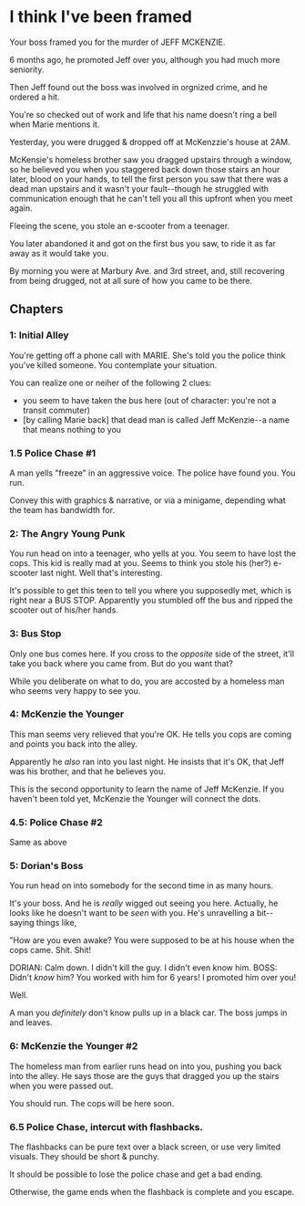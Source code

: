 # I think I've been framed
Your boss framed you for the murder of JEFF MCKENZIE.

6 months ago, he promoted Jeff over you, although you had much more seniority.

Then Jeff found out the boss was involved in orgnized crime, and he ordered a hit.

You're so checked out of work and life that his name doesn't ring a bell when Marie
mentions it.

Yesterday, you were drugged & dropped off at McKenzzie's house at 2AM.

McKensie's homeless brother saw you dragged upstairs through a window, so he believed
you when you staggered back down those stairs an hour later, blood on your hands, to
tell the first person you saw that there was a dead man upstairs and it wasn't your
fault--though he struggled with communication enough that he can't tell you all this
upfront when you meet again.

Fleeing the scene, you stole an e-scooter from a teenager.

You later abandoned it and got on the first bus you saw, to ride it as far away as
it would take you.

By morning you were at Marbury Ave. and 3rd street, and, still recovering from being
drugged, not at all sure of how you came to be there.

## Chapters

### 1: Initial Alley
You're getting off a phone call with MARIE. She's told you the police think you've
killed someone.
You contemplate your situation.

You can realize one or neiher of the following 2 clues:
+ you seem to have taken the bus here (out of character: you're not a transit commuter)
+ [by calling Marie back] that dead man is called Jeff McKenzie--a name that means nothing to you

### 1.5 Police Chase #1
A man yells "freeze" in an aggressive voice. The police have found you. You run.

Convey this with graphics & narrative, or via a minigame, depending what the team has
bandwidth for.

### 2: The Angry Young Punk
You run head on into a teenager, who yells at you. You seem to have lost the cops. This
kid is really mad at you. Seems to think you stole his (her?) e-scooter last night.
Well that's interesting.

It's possible to get this teen to tell you where you supposedly met, which is right near
a BUS STOP. Apparently you stumbled off the bus and ripped the scooter out of his/her
hands.

### 3: Bus Stop
Only one bus comes here. If you cross to the *opposite* side of the street, it'll take
you back where you came from. But do you want that?

While you deliberate on what to do, you are accosted by a homeless man who seems very
happy to see you.

### 4: McKenzie the Younger
This man seems very relieved that you're OK. He tells you cops are coming and points you
back into the alley.

Apparently he *also* ran into you last night. He insists that it's OK, that Jeff was his
brother, and that he believes you.

This is the second opportunity to learn the name of Jeff McKenzie. If you haven't been
told yet, McKenzie the Younger will connect the dots.

### 4.5: Police Chase #2
Same as above

### 5: Dorian's Boss
You run head on into somebody for the second time in as many hours.

It's your boss. And he is *really* wigged out seeing you here. Actually, he looks like
he doesn't want to be *seen* with you. He's unravelling a bit--saying things like,

"How are you even awake? You were supposed to be at his house when the cops came. Shit.
Shit!

DORIAN: Calm down. I didn't kill the guy. I didn't even know him.
BOSS: Didn't *know* him? You worked with him for 6 years! I promoted him over you!

Well.

A man you *definitely* don't know pulls up in a black car. The boss jumps in and leaves.

### 6: McKenzie the Younger #2
The homeless man from earlier runs head on into you, pushing you back into the alley.
He says those are the guys that dragged you up the stairs when you were passed out.

You should run. The cops will be here soon.

### 6.5 Police Chase, intercut with flashbacks.
The flashbacks can be pure text over a black screen, or use very limited visuals.
They should be short & punchy.

It should be possible to lose the police chase and get a bad ending.

Otherwise, the game ends when the flashback is complete and you escape.
